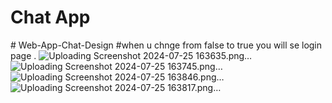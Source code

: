 #  Chat App 
#   W e b - A p p - C h a t - D e s i g n 
#when u chnge from false to true you will se login page .
 
 
![Uploading Screenshot 2024-07-25 163635.png…]()
![Uploading Screenshot 2024-07-25 163745.png…]()
![Uploading Screenshot 2024-07-25 163846.png…]()
![Uploading Screenshot 2024-07-25 163817.png…]()
